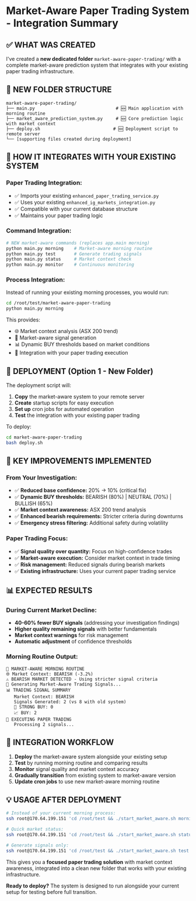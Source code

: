 # Market-Aware Paper Trading System - Integration Summary

## ✅ WHAT WAS CREATED

I've created a **new dedicated folder** `market-aware-paper-trading/` with a complete market-aware prediction system that integrates with your existing paper trading infrastructure.

## 📁 NEW FOLDER STRUCTURE

```
market-aware-paper-trading/
├── main.py                               # 🆕 Main application with morning routine
├── market_aware_prediction_system.py     # 🆕 Core prediction logic with market context  
├── deploy.sh                            # 🆕 Deployment script to remote server
└── [supporting files created during deployment]
```

## 🔧 HOW IT INTEGRATES WITH YOUR EXISTING SYSTEM

### **Paper Trading Integration:**
- ✅ Imports your existing `enhanced_paper_trading_service.py`
- ✅ Uses your existing `enhanced_ig_markets_integration.py`
- ✅ Compatible with your current database structure
- ✅ Maintains your paper trading logic

### **Command Integration:**
```bash
# NEW market-aware commands (replaces app.main morning)
python main.py morning    # Market-aware morning routine
python main.py test       # Generate trading signals  
python main.py status     # Market context check
python main.py monitor    # Continuous monitoring
```

### **Process Integration:**
Instead of running your existing morning processes, you would run:
```bash
cd /root/test/market-aware-paper-trading
python main.py morning
```

This provides:
- 🌐 Market context analysis (ASX 200 trend)
- 🎯 Market-aware signal generation  
- 📊 Dynamic BUY thresholds based on market conditions
- 💼 Integration with your paper trading execution

## 🚀 DEPLOYMENT (Option 1 - New Folder)

The deployment script will:
1. **Copy** the market-aware system to your remote server
2. **Create** startup scripts for easy execution
3. **Set up** cron jobs for automated operation
4. **Test** the integration with your existing paper trading

To deploy:
```bash
cd market-aware-paper-trading
bash deploy.sh
```

## 🎯 KEY IMPROVEMENTS IMPLEMENTED

### **From Your Investigation:**
- ✅ **Reduced base confidence:** 20% → 10% (critical fix)
- ✅ **Dynamic BUY thresholds:** BEARISH (80%) | NEUTRAL (70%) | BULLISH (65%)
- ✅ **Market context awareness:** ASX 200 trend analysis
- ✅ **Enhanced bearish requirements:** Stricter criteria during downturns
- ✅ **Emergency stress filtering:** Additional safety during volatility

### **Paper Trading Focus:**
- ✅ **Signal quality over quantity:** Focus on high-confidence trades
- ✅ **Market-aware execution:** Consider market context in trade timing
- ✅ **Risk management:** Reduced signals during bearish markets
- ✅ **Existing infrastructure:** Uses your current paper trading service

## 📊 EXPECTED RESULTS

### **During Current Market Decline:**
- **40-60% fewer BUY signals** (addressing your investigation findings)
- **Higher quality remaining signals** with better fundamentals
- **Market context warnings** for risk management
- **Automatic adjustment** of confidence thresholds

### **Morning Routine Output:**
```
🌅 MARKET-AWARE MORNING ROUTINE
🌐 Market Context: BEARISH (-3.2%)
⚠️ BEARISH MARKET DETECTED - Using stricter signal criteria
🎯 Generating Market-Aware Trading Signals...
📊 TRADING SIGNAL SUMMARY
   Market Context: BEARISH
   Signals Generated: 2 (vs 8 with old system)
   🚀 STRONG BUY: 0
   📈 BUY: 2
💼 EXECUTING PAPER TRADING
   Processing 2 signals...
```

## 🔄 INTEGRATION WORKFLOW

1. **Deploy** the market-aware system alongside your existing setup
2. **Test** by running morning routine and comparing results  
3. **Monitor** signal quality and market context accuracy
4. **Gradually transition** from existing system to market-aware version
5. **Update cron jobs** to use new market-aware morning routine

## 💡 USAGE AFTER DEPLOYMENT

```bash
# Instead of your current morning process:
ssh root@170.64.199.151 'cd /root/test && ./start_market_aware.sh morning'

# Quick market status:
ssh root@170.64.199.151 'cd /root/test && ./start_market_aware.sh status'

# Generate signals only:
ssh root@170.64.199.151 'cd /root/test && ./start_market_aware.sh test'
```

This gives you a **focused paper trading solution** with market context awareness, integrated into a clean new folder that works with your existing infrastructure.

**Ready to deploy?** The system is designed to run alongside your current setup for testing before full transition.
